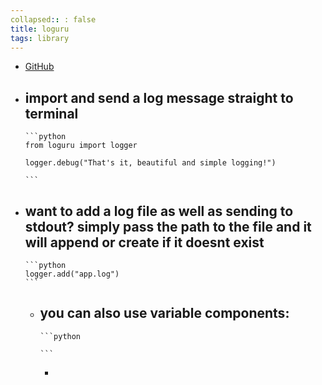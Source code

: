 ```yaml
---
collapsed:: : false
title: loguru
tags: library
---
```


- [GitHub](https://github.com/Delgan/loguru)
- import and send a log message straight to terminal
	-
	  ```python
	  from loguru import logger
	  
	  logger.debug("That's it, beautiful and simple logging!")
	  
	  ```
- want to add a log file as well as sending to stdout? simply pass the path to the file and it will append or create if it doesnt exist
	-
	  ```python
	  logger.add("app.log")
	  ```
	- you can also use variable components:
		-
		  ```python
		  
		  ```
		-